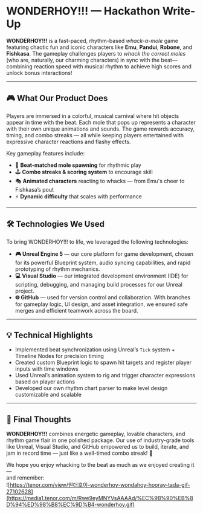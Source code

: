 # WONDERHOY!!! — Hackathon Write-Up

**WONDERHOY!!!** is a fast-paced, rhythm-based *whack-a-mole* game featuring chaotic fun and iconic characters like **Emu**, **Pandui**, **Robone**, and **Fishkasa**. The gameplay challenges players to *whack the correct moles* (who are, naturally, our charming characters) in sync with the beat—combining reaction speed with musical rhythm to achieve high scores and unlock bonus interactions!

---

## 🎮 What Our Product Does

Players are immersed in a colorful, musical carnival where hit objects appear in time with the beat. Each mole that pops up represents a character with their own unique animations and sounds. The game rewards accuracy, timing, and combo streaks — all while keeping players entertained with expressive character reactions and flashy effects.

Key gameplay features include:

- 🎵 **Beat-matched mole spawning** for rhythmic play  
- 🕹️ **Combo streaks & scoring system** to encourage skill  
- 🎭 **Animated characters** reacting to whacks — from Emu's cheer to Fishkasa’s pout  
- ⚡ **Dynamic difficulty** that scales with performance  

---

## 🛠️ Technologies We Used

To bring WONDERHOY!!! to life, we leveraged the following technologies:

- **🎮 Unreal Engine 5** — our core platform for game development, chosen for its powerful Blueprint system, audio syncing capabilities, and rapid prototyping of rhythm mechanics.  
- **💻 Visual Studio** — our integrated development environment (IDE) for scripting, debugging, and managing build processes for our Unreal project.  
- **🌐 GitHub** — used for version control and collaboration. With branches for gameplay logic, UI design, and asset integration, we ensured safe merges and efficient teamwork across the board.

---

## 💡 Technical Highlights

- Implemented beat synchronization using Unreal’s `Tick` system + Timeline Nodes for precision timing  
- Created custom Blueprint logic to spawn hit targets and register player inputs with time windows  
- Used Unreal’s animation system to rig and trigger character expressions based on player actions  
- Developed our own rhythm chart parser to make level design customizable and scalable

---

## 🎯 Final Thoughts

**WONDERHOY!!!** combines energetic gameplay, lovable characters, and rhythm game flair in one polished package. Our use of industry-grade tools like Unreal, Visual Studio, and GitHub empowered us to build, iterate, and jam in record time — just like a well-timed combo streak! 🎉

We hope you enjoy whacking to the beat as much as we enjoyed creating it —  
and remember:  
![https://tenor.com/view/원더호이-wonderhoy-wondahoy-hooray-tada-gif-27102628](https://media1.tenor.com/m/Rwe9eyMNYVsAAAAd/%EC%9B%90%EB%8D%94%ED%98%B8%EC%9D%B4-wonderhoy.gif)
